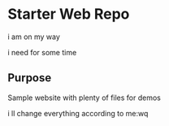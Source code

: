 # Starter Web Repo

i am on my way

i need for some time 
## Purpose

Sample website with plenty of files for demos


i ll change everything according to me:wq
